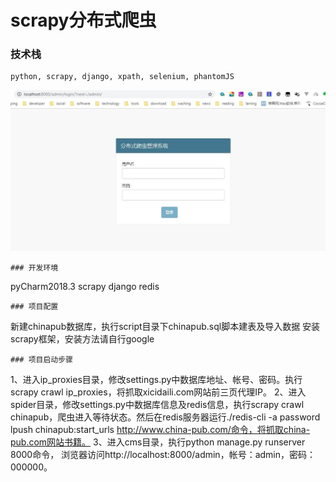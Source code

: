 scrapy分布式爬虫
===
### 技术栈
~~~
python, scrapy, django, xpath, selenium, phantomJS
~~~
![image](https://github.com/powerfulee/scrapy_chinapub/raw/master/public/images/demo1.jpg)
~~~
### 开发环境
~~~
pyCharm2018.3
scrapy
django
redis
~~~
### 项目配置
~~~
新建chinapub数据库，执行script目录下chinapub.sql脚本建表及导入数据
安装scrapy框架，安装方法请自行google
~~~
### 项目启动步骤
~~~
1、进入ip_proxies目录，修改settings.py中数据库地址、帐号、密码。执行scrapy crawl ip_proxies，将抓取xicidaili.com网站前三页代理IP。
2、进入spider目录，修改settings.py中数据库信息及redis信息，执行scrapy crawl chinapub，爬虫进入等待状态。然后在redis服务器运行./redis-cli -a password lpush chinapub:start_urls http://www.china-pub.com/命令，将抓取china-pub.com网站书籍。
3、进入cms目录，执行python manage.py runserver 8000命令， 浏览器访问http://localhost:8000/admin，帐号：admin，密码：000000。
~~~
